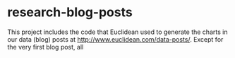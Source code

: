 # research-blog-posts
This project includes the code that Euclidean used to generate the
charts in our data (blog) posts at http://www.euclidean.com/data-posts/.
Except for the very first blog post, all 
